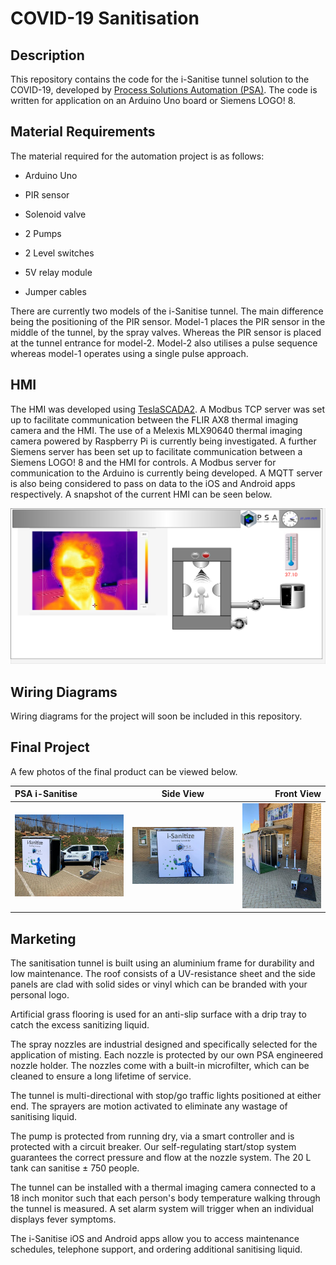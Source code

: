 ﻿# COVID-19 Sanitisation

## Description

This repository contains the code for the i-Sanitise tunnel solution to the COVID-19, developed by [Process Solutions Automation (PSA)](https://www.p-s-a.co.za/index.html). The code is written for application on an Arduino Uno board or Siemens LOGO! 8.

## Material Requirements
The material required for the automation project is as follows:


 - Arduino Uno

 - PIR sensor

 - Solenoid valve

 - 2 Pumps

 - 2 Level switches

 - 5V relay module

 - Jumper cables



There are currently two models of the i-Sanitise tunnel. The main difference being the positioning of the PIR sensor. Model-1 places the PIR sensor in the middle of the tunnel, by the spray valves. Whereas the PIR sensor is placed at the tunnel entrance for model-2. Model-2 also utilises a pulse sequence whereas model-1 operates using a single pulse approach.

## HMI

The HMI was developed using [TeslaSCADA2](https://teslascada.com/products/teslascada2). A Modbus TCP server was set up to facilitate communication between the FLIR AX8 thermal imaging camera and the HMI. The use of a Melexis MLX90640 thermal imaging camera powered by Raspberry Pi is currently being investigated. A further Siemens server has been set up to facilitate communication between a Siemens LOGO! 8 and the HMI for controls. A Modbus server for communication to the Arduino is currently being developed. A MQTT server is also being considered to pass on data to the iOS and Android apps respectively. A snapshot of the current HMI can be seen below.

![hmi](./images/hmi.png "hmi")

## Wiring Diagrams

Wiring diagrams for the project will soon be included in this repository.

## Final Project

A few photos of the final product can be viewed below.

PSA i-Sanitise                            | Side View | Front View     
:---                              |    :----:   |          ---:
![car](./images/car.png "car")      | ![side](./images/side.png "side")       | ![front](./images/front.png "front")

## Marketing

The sanitisation tunnel is built using an aluminium frame for durability and low maintenance. The roof consists of a UV-resistance sheet and the side panels are clad with solid sides or vinyl which can be branded with your personal logo.

Artificial grass flooring is used for an anti-slip surface with a drip tray to catch the excess sanitizing liquid.

The spray nozzles are industrial designed and specifically selected for the application of misting. Each nozzle is protected by our own PSA engineered nozzle holder. The nozzles come with a built-in microfilter, which can be cleaned to ensure a long lifetime of service.

The tunnel is multi-directional with stop/go traffic lights positioned at either end. The sprayers are motion activated to eliminate any wastage of sanitising liquid.

The pump is protected from running dry, via a smart controller and is protected with a circuit breaker. Our self-regulating start/stop system guarantees the correct pressure and flow at the nozzle system. The 20 L tank can sanitise ± 750 people.

The tunnel can be installed with a thermal imaging camera connected to a 18 inch monitor such that each person's body temperature walking through the tunnel is measured. A set alarm system will trigger when an individual displays fever symptoms.

The i-Sanitise iOS and Android apps allow you to access maintenance schedules, telephone support, and ordering additional sanitising liquid.

